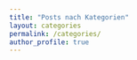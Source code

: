 ```yaml
---
title: "Posts nach Kategorien"
layout: categories
permalink: /categories/
author_profile: true
---
```


